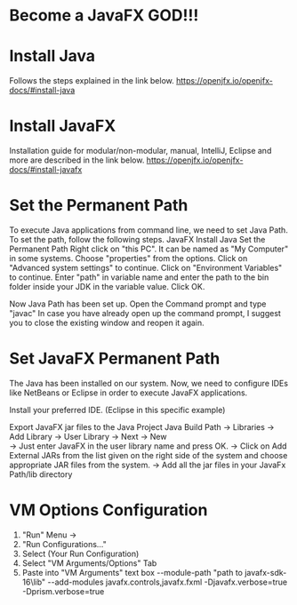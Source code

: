 # Become a JavaFX GOD!!!

# Install Java

Follows the steps explained in the link below.
https://openjfx.io/openjfx-docs/#install-java


# Install JavaFX

Installation guide for modular/non-modular, manual, IntelliJ, Eclipse and more are described in the link below. 
https://openjfx.io/openjfx-docs/#install-javafx


# Set the Permanent Path

To execute Java applications from command line, we need to set Java Path. To set the path, follow the following steps.
JavaFX Install Java Set the Permanent Path
Right click on "this PC". It can be named as "My Computer" in some systems. Choose "properties" from the options.
Click on "Advanced system settings" to continue.
Click on "Environment Variables" to continue.
Enter "path" in variable name and enter the path to the bin folder inside your JDK in the variable value. Click OK.

Now Java Path has been set up. Open the Command prompt and type "javac" In case you have already open up the command prompt, I suggest you to close the existing window and reopen it again.


# Set JavaFX Permanent Path

The Java has been installed on our system. Now, we need to configure IDEs like NetBeans or Eclipse in order to execute JavaFX applications.

Install your preferred IDE. (Eclipse in this specific example)

Export JavaFX jar files to the Java Project
  Java Build Path → Libraries → Add Library → User Library → Next → New  
    → Just enter JavaFX in the user library name and press OK.
       → Click on Add External JARs from the list given on the right side of the system and choose appropriate JAR files from the system.
        → Add all the jar files in your JavaFx Path/lib directory 


# VM Options Configuration

  1) "Run" Menu ->
  2) "Run Configurations..."
  3) Select (Your Run Configuration)
  4) Select "VM Arguments/Options" Tab
  5) Paste into "VM Arguments" text box 
      --module-path "path to javafx-sdk-16\lib" --add-modules javafx.controls,javafx.fxml
      -Djavafx.verbose=true
      -Dprism.verbose=true

